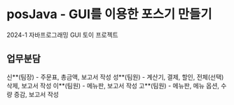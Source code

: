 # posJava - GUI를 이용한 포스기 만들기 
2024-1 자바프로그래밍 GUI 토이 프로젝트 

## 업무분담 
신**(팀장) - 주문표, 총금액, 보고서 작성
성**(팀원) - 계산기, 결제, 할인, 전체(선택) 삭제, 보고서 작성
이**(팀원) - 메뉴판, 보고서 작성
고**(팀원) - 메뉴판, 메뉴 옵션, 수량 증감, 보고서 작성

